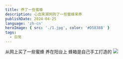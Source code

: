 ```yaml
---
title: 养了一些蜜蜂
description: 心血来潮网购了一些蜜蜂来养
publishDate: 2024-04-25
language: 'zh-cn'
heroImage: { src: './1.jpg', color: '#D58388' }
tags:
  - 日常
---
```




从网上买了一些蜜蜂
养在阳台上
蜂箱是自己手工打造的
![](http://img.msx.ink/1000005147.jpg)
